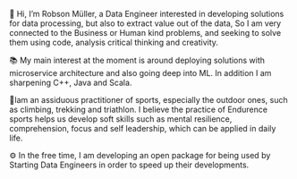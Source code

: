 👋 Hi, I’m Robson Müller, a Data Engineer interested in developing solutions for data processing, but also to extract value out of the data, So I am very connected to the Business or Human kind problems, and seeking to solve them using code, analysis critical thinking and creativity. 

📚 My main interest at the moment is around deploying solutions with microservice architecture and also going deep into ML. 
In addition I am sharpening C++, Java and Scala. 

🚴Iam an assiduous practitioner of sports, especially the outdoor ones, such as climbing, trekking and triathlon. I believe the practice of Endurence sports helps us develop soft skills such as mental resilience, comprehension, focus and self leadership, which can be applied in daily life. 

⚙️ In the free time, I am developing an open package for being used by Starting Data Engineers in order to speed up their developments. 


